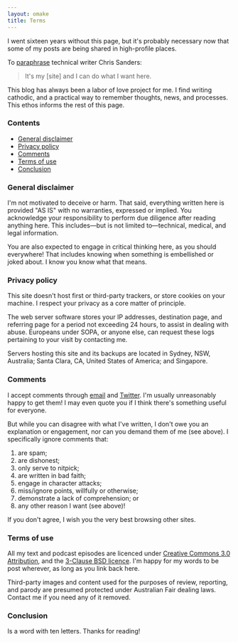 ```yaml
---
layout: omake
title: Terms
---
```

I went sixteen years without this page, but it's probably necessary now that some of my posts are being shared in high-profile places.

To [paraphrase](https://twitter.com/mwlauthor/status/1307719213067448320)  technical writer Chris Sanders:

> It's my [site] and I can do what I want here.

This blog has always been a labor of love project for me. I find writing cathodic, and a practical way to remember thoughts, news, and processes. This ethos informs the rest of this page.

<h3 id="contents">Contents</h3>

* [General disclaimer](#general-disclaimer)
* [Privacy policy](#privacy-policy)
* [Comments](#comments)
* [Terms of use](#terms-of-use)
* [Conclusion](#conclusion)


<h3 id="general-disclaimer">General disclaimer</h3>

I'm not motivated to deceive or harm. That said, everything written here is provided "AS IS" with no warranties, expressed or implied. You acknowledge your responsibility to perform due diligence after reading anything here. This includes&mdash;but is not limited to&mdash;technical, medical, and legal information.

You are also expected to engage in critical thinking here, as you should everywhere! That includes knowing when something is embellished or joked about. I know you know what that means.


<h3 id="privacy-policy">Privacy policy</h3>

This site doesn't host first or third-party trackers, or store cookies on your machine. I respect your privacy as a core matter of principle.

The web server software stores your IP addresses, destination page, and referring page for a period not exceeding 24 hours, to assist in dealing with abuse. Europeans under SOPA, or anyone else, can request these logs pertaining to your visit by contacting me.

Servers hosting this site and its backups are located in Sydney, NSW, Australia; Santa Clara, CA, United States of America; and Singapore.


<h3 id="comments">Comments</h3>

I accept comments through [email](https://rubenerd.com/about/#contact) and [Twitter](https://twitter.com/Rubenerd). I'm usually unreasonably happy to get them! I may even quote you if I think there's something useful for everyone.

But while you can disagree with what I've written, I don't owe you an explanation or engagement, nor can you demand them of me (see above). I specifically ignore comments that:

<ol>
<li id="spam">are spam;</li>
<li id="dishonest">are dishonest;</li>
<li id="nitpick">only serve to nitpick;</li>
<li id="bad-faith">are written in bad faith;</li>
<li id="attack">engage in character attacks;</li>
<li id="ignored">miss/ignore points, willfully or otherwise;</li>
<li id="comprehension">demonstrate a lack of comprehension; or</li>
<li id="discretion">any other reason I want (see above)!</li>
</ol>

If you don't agree, I wish you the very best browsing other sites.


<h3 id="terms-of-use">Terms of use</h3>

All my text and podcast episodes are licenced under [Creative Commons 3.0 Attribution](https://creativecommons.org/licenses/by/3.0/), and the [3-Clause BSD licence](https://github.com/rubenerd/rubenerd.com/blob/master/LICENSE.md). I'm happy for my words to be post wherever, as long as you link back here.

Third-party images and content used for the purposes of review, reporting, and parody are presumed protected under Australian Fair dealing laws. Contact me if you need any of it removed.


<h3 id="conclusion">Conclusion</h3>

Is a word with ten letters. Thanks for reading!

